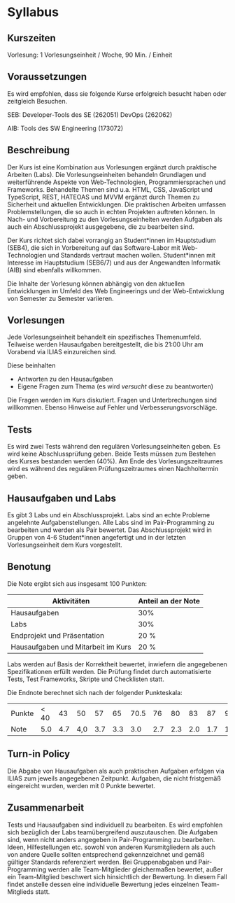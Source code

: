 # Syllabus

## Kurszeiten

Vorlesung: 1 Vorlesungseinheit / Woche, 90 Min. / Einheit

## Voraussetzungen 

Es wird empfohlen, dass sie folgende Kurse erfolgreich besucht haben oder zeitgleich Besuchen. 

SEB: 
Developer-Tools des SE (262051)
DevOps (262062)

AIB: 
Tools des SW Engineering (173072) 



## Beschreibung 

Der Kurs ist eine Kombination aus Vorlesungen ergänzt durch praktische Arbeiten (Labs). Die Vorlesungseinheiten behandeln Grundlagen und weiterführende Aspekte von Web-Technologien, Programmiersprachen und Frameworks. Behandelte Themen sind u.a. HTML, CSS, JavaScript und TypeScript, REST, HATEOAS und MVVM ergänzt durch Themen zu Sicherheit und aktuellen Entwicklungen. 
Die praktischen Arbeiten umfassen Problemstellungen, die so auch in echten Projekten auftreten können. In Nach- und Vorbereitung zu den Vorlesungseinheiten werden Aufgaben als auch ein Abschlussprojekt ausgegebene, die zu bearbeiten sind.

Der Kurs richtet sich dabei vorrangig an Student\*innen im Hauptstudium (SEB4), die sich in Vorbereitung auf das Software-Labor mit Web-Technologien und Standards vertraut machen wollen. Student\*innen mit Interesse im Hauptstudium (SEB6/7) und aus der Angewandten Informatik (AIB) sind ebenfalls willkommen.

Die Inhalte der Vorlesung können abhängig von den aktuellen Entwicklungen im Umfeld des Web Engineerings und der Web-Entwicklung von Semester zu Semester variieren. 

## Vorlesungen 

Jede Vorlesungseinheit behandelt ein spezifisches Themenumfeld. Teilweise werden Hausaufgaben  bereitgestellt, die bis 21:00 Uhr am Vorabend via ILIAS einzureichen sind. 

Diese beinhalten

* Antworten zu den Hausaufgaben 
* Eigene Fragen zum Thema (es wird *versucht* diese zu beantworten)

Die Fragen werden im Kurs diskutiert. Fragen und Unterbrechungen sind willkommen. Ebenso Hinweise auf Fehler und Verbesserungsvorschläge. 

## Tests

Es wird zwei Tests während den regulären Vorlesungseinheiten geben. Es wird keine Abschlussprüfung geben. Beide Tests müssen zum Bestehen des Kurses bestanden werden (40%). Am Ende des Vorlesungszeitraumes wird es während des regulären Prüfungszeitraumes einen Nachholtermin geben.

## Hausaufgaben und Labs 

Es gibt 3 Labs und ein Abschlussprojekt. Labs sind an echte Probleme angelehnte Aufgabenstellungen. Alle Labs sind im Pair-Programming zu bearbeiten und werden als Pair bewertet. Das Abschlussprojekt wird in Gruppen von 4-6 Student*innen angefertigt und in der letzten Vorlesungseinheit dem Kurs vorgestellt.

## Benotung 

Die Note ergibt sich aus insgesamt 100 Punkten: 

| Aktivitäten | Anteil an der Note |
| --- | --- | 
| Hausaufgaben | 30% |
| Labs | 30% |
| Endprojekt und Präsentation | 20 % |
| Hausaufgaben und Mitarbeit im Kurs | 20 % | 

Labs werden auf Basis der Korrektheit bewertet, inwiefern die angegebenen Spezifikationen erfüllt werden. Die Prüfung findet durch automatisierte Tests, Test Frameworks, Skripte und Checklisten statt. 

Die Endnote berechnet sich nach der folgender Punkteskala:

||||||||||||||
|-|-|-|-|-|-|-|-|-|-|-|-|-| 
| Punkte | < 40 | 43 | 50 | 57 | 65 |  70.5 |76 | 80 |83 | 87 | 90 | > 94 |
|Note | 5.0 | 4.7 | 4,0 | 3.7 | 3.3 | 3.0 |2.7 | 2.3 | 2.0 | 1.7 | 1.3 | 1.0 |

## Turn-in Policy

Die Abgabe von Hausaufgaben als auch praktischen Aufgaben erfolgen via ILIAS zum jeweils angegebenen Zeitpunkt. Aufgaben, die nicht fristgemäß eingereicht wurden, werden mit 0 Punkte bewertet. 

## Zusammenarbeit

Tests und Hausaufgaben sind individuell zu bearbeiten. Es wird empfohlen sich bezüglich der Labs teamübergreifend auszutauschen. Die Aufgaben sind, wenn nicht anders angegeben in Pair-Programming zu bearbeiten. Ideen, Hilfestellungen etc. sowohl von anderen Kursmitgliedern als auch von andere Quelle sollten entsprechend gekennzeichnet und gemäß gültiger Standards referenziert werden. Bei Gruppenabgaben und Pair-Programming werden alle Team-Mitglieder gleichermaßen bewertet, außer ein Team-Mitglied beschwert sich hinsichtlich der Bewertung. In diesem Fall findet anstelle dessen eine individuelle Bewertung jedes einzelnen Team-Mitglieds statt.
